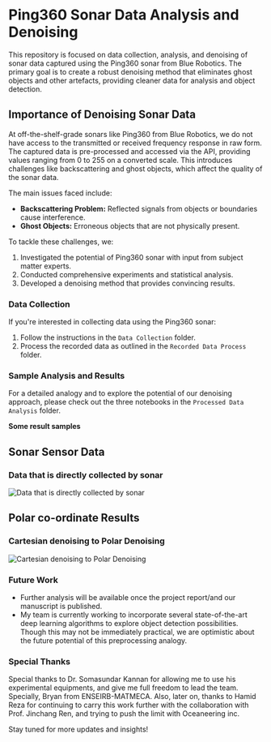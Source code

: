 # Ping360 Sonar Data Analysis and Denoising
This repository is focused on data collection, analysis, and denoising of sonar data captured using the Ping360 sonar from Blue Robotics. The primary goal is to create a robust denoising method that eliminates ghost objects and other artefacts, providing cleaner data for analysis and object detection.

## Importance of Denoising Sonar Data
At off-the-shelf-grade sonars like Ping360 from Blue Robotics, we do not have access to the transmitted or received frequency response in raw form. The captured data is pre-processed and accessed via the API, providing values ranging from 0 to 255 on a converted scale. This introduces challenges like backscattering and ghost objects, which affect the quality of the sonar data. 

The main issues faced include:
- **Backscattering Problem:** Reflected signals from objects or boundaries cause interference.
- **Ghost Objects:** Erroneous objects that are not physically present.

To tackle these challenges, we:
1. Investigated the potential of Ping360 sonar with input from subject matter experts.
2. Conducted comprehensive experiments and statistical analysis.
3. Developed a denoising method that provides convincing results.

### Data Collection
If you're interested in collecting data using the Ping360 sonar:
1. Follow the instructions in the `Data Collection` folder.
2. Process the recorded data as outlined in the `Recorded Data Process` folder.

### Sample Analysis and Results
For a detailed analogy and to explore the potential of our denoising approach, please check out the three notebooks in the `Processed Data Analysis` folder.

**Some result samples**

## Sonar Sensor Data
### Data that is directly collected by sonar
![Data that is directly collected by sonar](./Results/Picture1.png)

## Polar co-ordinate Results
### Cartesian denoising to Polar Denoising
![Cartesian denoising to Polar Denoising](./Results/Picture2.png)

### Future Work
- Further analysis will be available once the project report/and our manuscript is published.
- My team is currently working to incorporate several state-of-the-art deep learning algorithms to explore object detection possibilities. Though this may not be immediately practical, we are optimistic about the future potential of this preprocessing analogy.


### Special Thanks
Special thanks to Dr. Somasundar Kannan for allowing me to use his experimental equipments, and give me full freedom to lead the team. Specially, Bryan from ENSEIRB-MATMECA. Also, later on, thanks to Hamid Reza for continuing to carry this work further with the collaboration with Prof. Jinchang Ren, and trying to push the limit with Oceaneering inc.

Stay tuned for more updates and insights!
